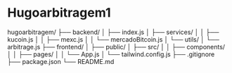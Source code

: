 # Hugoarbitragem1      
hugoarbitragem/
├── backend/
│   ├── index.js
│   ├── services/
│   │   ├── kucoin.js
│   │   ├── mexc.js
│   │   └── mercadoBitcoin.js
│   └── utils/
│       └── arbitrage.js
├── frontend/
│   ├── public/
│   ├── src/
│   │   ├── components/
│   │   ├── pages/
│   │   └── App.js
│   └── tailwind.config.js
├── .gitignore
├── package.json
└── README.md
